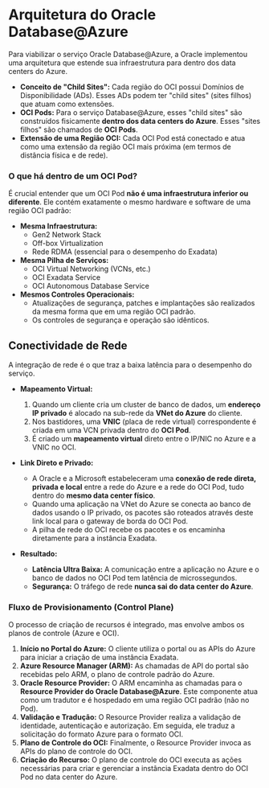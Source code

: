 # Arquitetura do Oracle Database@Azure

Para viabilizar o serviço Oracle Database@Azure, a Oracle implementou uma arquitetura que estende sua infraestrutura para dentro dos data centers do Azure.

* **Conceito de "Child Sites":** Cada região do OCI possui Domínios de Disponibilidade (ADs). Esses ADs podem ter "child sites" (sites filhos) que atuam como extensões.
* **OCI Pods:** Para o serviço Database@Azure, esses "child sites" são construídos fisicamente **dentro dos data centers do Azure**. Esses "sites filhos" são chamados de **OCI Pods**.
* **Extensão de uma Região OCI:** Cada OCI Pod está conectado e atua como uma extensão da região OCI mais próxima (em termos de distância física e de rede).

### O que há dentro de um OCI Pod?

É crucial entender que um OCI Pod **não é uma infraestrutura inferior ou diferente**. Ele contém exatamente o mesmo hardware e software de uma região OCI padrão:

* **Mesma Infraestrutura:**
    * Gen2 Network Stack
    * Off-box Virtualization
    * Rede RDMA (essencial para o desempenho do Exadata)
* **Mesma Pilha de Serviços:**
    * OCI Virtual Networking (VCNs, etc.)
    * OCI Exadata Service
    * OCI Autonomous Database Service
* **Mesmos Controles Operacionais:**
    * Atualizações de segurança, patches e implantações são realizados da mesma forma que em uma região OCI padrão.
    * Os controles de segurança e operação são idênticos.

## Conectividade de Rede

A integração de rede é o que traz a baixa latência para o desempenho do serviço.

* **Mapeamento Virtual:**
    1.  Quando um cliente cria um cluster de banco de dados, um **endereço IP privado** é alocado na sub-rede da **VNet do Azure** do cliente.
    2.  Nos bastidores, uma **VNIC** (placa de rede virtual) correspondente é criada em uma VCN privada dentro do **OCI Pod**.
    3.  É criado um **mapeamento virtual** direto entre o IP/NIC no Azure e a VNIC no OCI.

* **Link Direto e Privado:**
    * A Oracle e a Microsoft estabeleceram uma **conexão de rede direta, privada e local** entre a rede do Azure e a rede do OCI Pod, tudo dentro do **mesmo data center físico**.
    * Quando uma aplicação na VNet do Azure se conecta ao banco de dados usando o IP privado, os pacotes são roteados através deste link local para o gateway de borda do OCI Pod.
    * A pilha de rede do OCI recebe os pacotes e os encaminha diretamente para a instância Exadata.

* **Resultado:**
    * **Latência Ultra Baixa:** A comunicação entre a aplicação no Azure e o banco de dados no OCI Pod tem latência de microssegundos.
    * **Segurança:** O tráfego de rede **nunca sai do data center do Azure**.


### Fluxo de Provisionamento (Control Plane)

O processo de criação de recursos é integrado, mas envolve ambos os planos de controle (Azure e OCI).

1.  **Início no Portal do Azure:** O cliente utiliza o portal ou as APIs do Azure para iniciar a criação de uma instância Exadata.
2.  **Azure Resource Manager (ARM):** As chamadas de API do portal são recebidas pelo ARM, o plano de controle padrão do Azure.
3.  **Oracle Resource Provider:** O ARM encaminha as chamadas para o **Resource Provider do Oracle Database@Azure**. Este componente atua como um tradutor e é hospedado em uma região OCI padrão (não no Pod).
4.  **Validação e Tradução:** O Resource Provider realiza a validação de identidade, autenticação e autorização. Em seguida, ele traduz a solicitação do formato Azure para o formato OCI.
5.  **Plano de Controle do OCI:** Finalmente, o Resource Provider invoca as APIs do plano de controle do OCI.
6.  **Criação do Recurso:** O plano de controle do OCI executa as ações necessárias para criar e gerenciar a instância Exadata dentro do OCI Pod no data center do Azure.